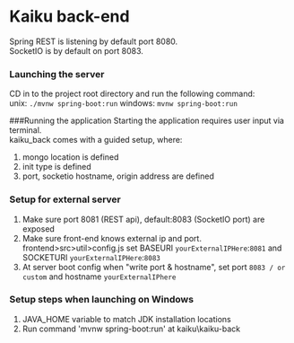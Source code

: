 # Kaiku back-end

Spring REST is listening by default port 8080.  
SocketIO is by default on port 8083. 

### Launching the server
CD in to the project root directory and run the following command:  
unix: `./mvnw spring-boot:run`
windows: `mvnw spring-boot:run`

###Running the application
Starting the application requires user input via terminal.  
kaiku_back comes with a guided setup, where:  
1. mongo location is defined
2. init type is defined
3. port, socketio hostname, origin address are defined

### Setup for external server
1. Make sure port 8081 (REST api), default:8083 (SocketIO port) are exposed  
2. Make sure front-end knows external ip and port. frontend>src>util>config.js set BASEURI `yourExternalIPHere`:`8081` and SOCKETURI `yourExternalIPHere`:`8083`
3. At server boot config when "write port & hostname", set port `8083 / or custom` and hostname `yourExternalIPhere`

### Setup steps when launching on Windows
1. JAVA_HOME variable to match JDK installation locations
2. Run command 'mvnw spring-boot:run' at kaiku\kaiku-back